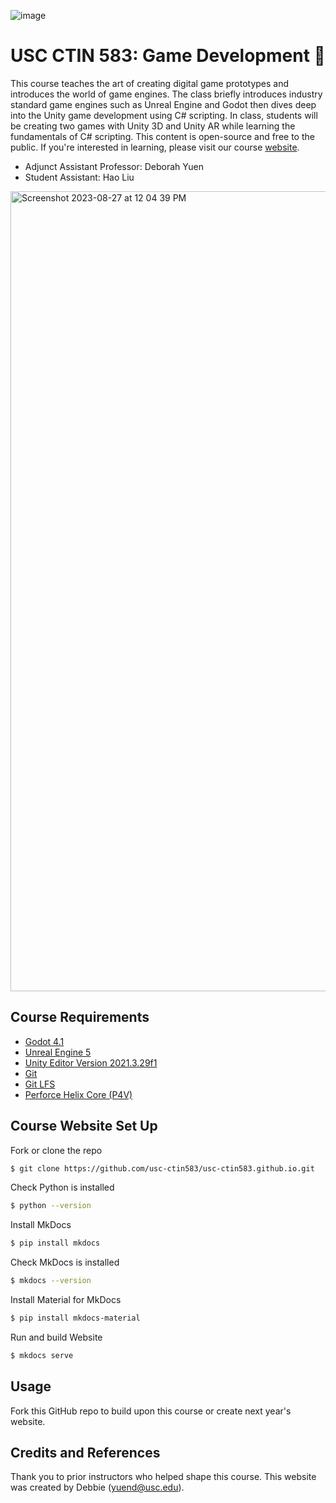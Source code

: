 ![image]({https://img.shields.io/badge/Python-FFD43B?style=for-the-badge&logo=python&logoColor=blue})
# USC CTIN 583: Game Development 👾

This course teaches the art of creating digital game prototypes and introduces the world of game engines. The class briefly introduces industry standard game engines such as Unreal Engine and Godot then dives deep into the Unity game development using C# scripting. In class, students will be creating two games with Unity 3D and Unity AR while learning the fundamentals of C# scripting. This content is open-source and free to the public. If you're interested in learning, please visit our course [website](https://usc-ctin583.github.io/).

* Adjunct Assistant Professor: Deborah Yuen
* Student Assistant: Hao Liu

<img width="1280" alt="Screenshot 2023-08-27 at 12 04 39 PM" src="https://github.com/usc-ctin583/usc-ctin583.github.io/assets/31296177/b5869a03-8fc1-425b-8521-8f6ad3e05bc6">

## Course Requirements  
  * [Godot 4.1](https://godotengine.org/article/godot-4-1-is-here/)
  * [Unreal Engine 5](https://www.unrealengine.com/en-US/unreal-engine-5)
  * [Unity Editor Version 2021.3.29f1](https://docs.unity3d.com/560/Documentation/Manual/InstallingUnity.html)
  * [Git](https://git-scm.com/)
  * [Git LFS](https://git-lfs.com/)
  * [Perforce Helix Core (P4V)](https://www.perforce.com/downloads/helix-visual-client-p4v)
    
## Course Website Set Up

Fork or clone the repo
```bash
$ git clone https://github.com/usc-ctin583/usc-ctin583.github.io.git
```

Check Python is installed
```bash
$ python --version
```

Install MkDocs
```bash
$ pip install mkdocs
```

Check MkDocs is installed
```bash
$ mkdocs --version
```

Install Material for MkDocs
```bash
$ pip install mkdocs-material
```

Run and build Website
```bash
$ mkdocs serve
```

## Usage
Fork this GitHub repo to build upon this course or create next year's website.

## Credits and References
Thank you to prior instructors who helped shape this course. This website was created by Debbie (yuend@usc.edu). 
